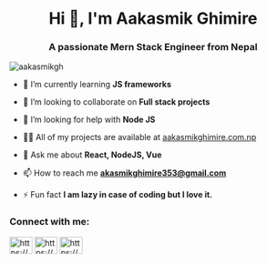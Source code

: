 <h1 align="center">Hi 👋, I'm Aakasmik Ghimire</h1>
<h3 align="center">A passionate Mern Stack Engineer from Nepal</h3>

<p align="left"> <img src="https://komarev.com/ghpvc/?username=aakasmikgh&label=Profile%20views&color=0e75b6&style=flat" alt="aakasmikgh" /> </p>



- 🌱 I’m currently learning **JS frameworks**

- 👯 I’m looking to collaborate on **Full stack projects**

- 🤝 I’m looking for help with **Node JS**

- 👨‍💻 All of my projects are available at [aakasmikghimire.com.np](aakasmikghimire.com.np)

- 💬 Ask me about **React, NodeJS, Vue**

- 📫 How to reach me **akasmikghimire353@gmail.com**

- ⚡ Fun fact **I am lazy in case of coding but I love it.**

<h3 align="left">Connect with me:</h3>
<p align="left">
<a href="https://linkedin.com/in/https://www.linkedin.com/in/aakasmik-ghimire-1234b9264/" target="blank"><img align="center" src="https://raw.githubusercontent.com/rahuldkjain/github-profile-readme-generator/master/src/images/icons/Social/linked-in-alt.svg" alt="https://www.linkedin.com/in/aakasmik-ghimire-1234b9264/" height="30" width="40" /></a>
<a href="https://fb.com/https://www.facebook.com/aakasmikgh" target="blank"><img align="center" src="https://raw.githubusercontent.com/rahuldkjain/github-profile-readme-generator/master/src/images/icons/Social/facebook.svg" alt="https://www.facebook.com/aakasmikgh" height="30" width="40" /></a>
<a href="https://instagram.com/https://www.instagram.com/aakasmikgh/" target="blank"><img align="center" src="https://raw.githubusercontent.com/rahuldkjain/github-profile-readme-generator/master/src/images/icons/Social/instagram.svg" alt="https://www.instagram.com/aakasmikgh/" height="30" width="40" /></a>
</p>





